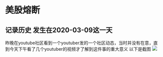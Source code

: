# 美股熔断
## 记录历史 发生在2020-03-09这一天
昨晚在youtube社区看到一个youtuber发的一个社区动态，当时并没有在意，直到今天下午看了几个youtuber的视频才了解到这件事的重大意义
以下是截图
![](https://github.com/tothepythonmoon/2badaoblog/blob/master/blog/No_0001/youtube%E7%A4%BE%E5%8C%BA%E6%88%AA%E5%9B%BE.png)
